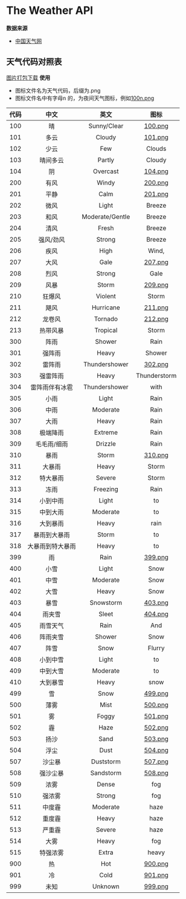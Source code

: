 # The Weather API

**数据来源**
- [中国天气网](http://www.weather.com.cn/)


## 天气代码对照表
[图片打包下载](https://cdn.heweather.com/cond-icon-heweather.zip)
**使用**
- 图标文件名为天气代码，后缀为.png
- 图标文件名中有字母<kbd>n</kbd> 的，为夜间天气图标，例如[100n.png](https://cdn.heweather.com/cond_icon/100n.png)

|代码 |中文 |英文 |图标|
|:----:|:----:|:----:|:----:|
|100|晴|Sunny/Clear|[100.png](https://cdn.heweather.com/cond_icon/100.png "晴天图标")|
|101|多云|Cloudy|[101.png](https://cdn.heweather.com/cond_icon/101.png "多云图标")|
|102|少云|Few|Clouds|[102.png](https://cdn.heweather.com/cond_icon/102.png "少云图标")|
|103|晴间多云|Partly|Cloudy|[103.png](https://cdn.heweather.com/cond_icon/103.png "晴间多云图标")|
|104|阴|Overcast|[104.png](https://cdn.heweather.com/cond_icon/104.png "阴图标")|
|200|有风|Windy|[200.png](https://cdn.heweather.com/cond_icon/200.png "有风图标")|
|201|平静|Calm|[201.png](https://cdn.heweather.com/cond_icon/201.png "平静图标")|
|202|微风|Light|Breeze|[202.png](https://cdn.heweather.com/cond_icon/202.png "微风图标")|
|203|和风|Moderate/Gentle|Breeze|[203.png](https://cdn.heweather.com/cond_icon/203.png "和风图标")|
|204|清风|Fresh|Breeze|[204.png](https://cdn.heweather.com/cond_icon/204.png "清风图标")|
|205|强风/劲风|Strong|Breeze|[205.png](https://cdn.heweather.com/cond_icon/205.png "强风图标")|
|206|疾风|High|Wind,|Near|Gale|[206.png](https://cdn.heweather.com/cond_icon/206.png "疾风图标")|
|207|大风|Gale|[207.png](https://cdn.heweather.com/cond_icon/207.png "大风图标")|
|208|烈风|Strong|Gale|[208.png](https://cdn.heweather.com/cond_icon/208.png "烈风图标")|
|209|风暴|Storm|[209.png](https://cdn.heweather.com/cond_icon/209.png "风暴图标")|
|210|狂爆风|Violent|Storm|[210.png](https://cdn.heweather.com/cond_icon/210.png "狂爆风图标")|
|211|飓风|Hurricane|[211.png](https://cdn.heweather.com/cond_icon/211.png "飓风图标")|
|212|龙卷风|Tornado|[212.png](https://cdn.heweather.com/cond_icon/212.png "龙卷风图标")|
|213|热带风暴|Tropical|Storm|[213.png](https://cdn.heweather.com/cond_icon/213.png "热带风暴图标")|
|300|阵雨|Shower|Rain|[300.png](https://cdn.heweather.com/cond_icon/300.png "阵雨图标")|
|301|强阵雨|Heavy|Shower|Rain|[301.png](https://cdn.heweather.com/cond_icon/301.png "强阵雨图标")|
|302|雷阵雨|Thundershower|[302.png](https://cdn.heweather.com/cond_icon/302.png "雷阵雨图标")|
|303|强雷阵雨|Heavy|Thunderstorm|[303.png](https://cdn.heweather.com/cond_icon/303.png "强雷阵雨图标")|
|304|雷阵雨伴有冰雹|Thundershower|with|hail|[304.png](https://cdn.heweather.com/cond_icon/304.png "雷阵雨伴有冰雹图标")|
|305|小雨|Light|Rain|[305.png](https://cdn.heweather.com/cond_icon/305.png "小雨图标")|
|306|中雨|Moderate|Rain|[306.png](https://cdn.heweather.com/cond_icon/306.png "中雨图标")|
|307|大雨|Heavy|Rain|[307.png](https://cdn.heweather.com/cond_icon/307.png "大雨图标")|
|308|极端降雨|Extreme|Rain|[308.png](https://cdn.heweather.com/cond_icon/308.png "极端降雨图标")|
|309|毛毛雨/细雨|Drizzle|Rain|[309.png](https://cdn.heweather.com/cond_icon/309.png "毛毛雨图标")|
|310|暴雨|Storm|[310.png](https://cdn.heweather.com/cond_icon/310.png "暴雨图标")|
|311|大暴雨|Heavy|Storm|[311.png](https://cdn.heweather.com/cond_icon/311.png "大暴雨图标")|
|312|特大暴雨|Severe|Storm|[312.png](https://cdn.heweather.com/cond_icon/312.png "特大暴雨图标")|
|313|冻雨|Freezing|Rain|[313.png](https://cdn.heweather.com/cond_icon/313.png "冻雨图标")|
|314|小到中雨|Light|to|moderate|rain|[314.png](https://cdn.heweather.com/cond_icon/314.png "小到中雨图标")|
|315|中到大雨|Moderate|to|heavy|rain|[315.png](https://cdn.heweather.com/cond_icon/315.png "中到大雨图标")|
|316|大到暴雨|Heavy|rain|to|storm|[316.png](https://cdn.heweather.com/cond_icon/316.png "大到暴雨图标")|
|317|暴雨到大暴雨|Storm|to|heavy|storm|[317.png](https://cdn.heweather.com/cond_icon/317.png "暴雨到大暴雨图标")|
|318|大暴雨到特大暴雨|Heavy|to|severe|storm|[318.png](https://cdn.heweather.com/cond_icon/318.png "大暴雨到特大暴雨图标")|
|399|雨|Rain|[399.png](https://cdn.heweather.com/cond_icon/399.png "雨图标")|
|400|小雪|Light|Snow|[400.png](https://cdn.heweather.com/cond_icon/400.png "小雪图标")|
|401|中雪|Moderate|Snow|[401.png](https://cdn.heweather.com/cond_icon/401.png "中雪图标")|
|402|大雪|Heavy|Snow|[402.png](https://cdn.heweather.com/cond_icon/402.png "大雪图标")|
|403|暴雪|Snowstorm|[403.png](https://cdn.heweather.com/cond_icon/403.png "暴雪图标")|
|404|雨夹雪|Sleet|[404.png](https://cdn.heweather.com/cond_icon/404.png "雨夹雪图标")|
|405|雨雪天气|Rain|And|Snow|[405.png](https://cdn.heweather.com/cond_icon/405.png "雨雪天气图标")|
|406|阵雨夹雪|Shower|Snow|[406.png](https://cdn.heweather.com/cond_icon/406.png "阵雨夹雪图标")|
|407|阵雪|Snow|Flurry|[407.png](https://cdn.heweather.com/cond_icon/407.png "阵雪图标")|
|408|小到中雪|Light|to|moderate|snow|[408.png](https://cdn.heweather.com/cond_icon/408.png "小到中雪图标")|
|409|中到大雪|Moderate|to|heavy|snow|[409.png](https://cdn.heweather.com/cond_icon/409.png "中到大雪图标")|
|410|大到暴雪|Heavy|snow|to|snowstorm|[410.png](https://cdn.heweather.com/cond_icon/410.png "大到暴雪图标")|
|499|雪|Snow|[499.png](https://cdn.heweather.com/cond_icon/499.png "雪图标")|
|500|薄雾|Mist|[500.png](https://cdn.heweather.com/cond_icon/500.png "薄雾图标")|
|501|雾|Foggy|[501.png](https://cdn.heweather.com/cond_icon/501.png "雾图标")|
|502|霾|Haze|[502.png](https://cdn.heweather.com/cond_icon/502.png "霾图标")|
|503|扬沙|Sand|[503.png](https://cdn.heweather.com/cond_icon/503.png "扬沙图标")|
|504|浮尘|Dust|[504.png](https://cdn.heweather.com/cond_icon/504.png "浮尘图标")|
|507|沙尘暴|Duststorm|[507.png](https://cdn.heweather.com/cond_icon/507.png "沙尘暴图标")|
|508|强沙尘暴|Sandstorm|[508.png](https://cdn.heweather.com/cond_icon/508.png "强沙尘暴图标")|
|509|浓雾|Dense|fog|[509.png](https://cdn.heweather.com/cond_icon/509.png "浓雾图标")|
|510|强浓雾|Strong|fog|[510.png](https://cdn.heweather.com/cond_icon/510.png "强浓雾图标")|
|511|中度霾|Moderate|haze|[511.png](https://cdn.heweather.com/cond_icon/511.png "中度霾图标")|
|512|重度霾|Heavy|haze|[512.png](https://cdn.heweather.com/cond_icon/512.png "重度霾图标")|
|513|严重霾|Severe|haze|[513.png](https://cdn.heweather.com/cond_icon/513.png "重度霾图标")|
|514|大雾|Heavy|fog|[514.png](https://cdn.heweather.com/cond_icon/514.png "大雾图标")|
|515|特强浓雾|Extra|heavy|fog|[515.png](https://cdn.heweather.com/cond_icon/515.png "特强浓雾图标")|
|900|热|Hot|[900.png](https://cdn.heweather.com/cond_icon/900.png "热图标")|
|901|冷|Cold|[901.png](https://cdn.heweather.com/cond_icon/901.png "冷图标")|
|999|未知|Unknown|[999.png](https://cdn.heweather.com/cond_icon/999.png "未知图标")|
